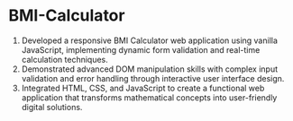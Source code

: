 # BMI-Calculator
1. Developed a responsive BMI Calculator web application using vanilla JavaScript, implementing dynamic form validation and real-time calculation techniques.
2. Demonstrated advanced DOM manipulation skills with complex input validation and error handling through interactive user interface design.
3. Integrated HTML, CSS, and JavaScript to create a functional web application that transforms mathematical concepts into user-friendly digital solutions.
